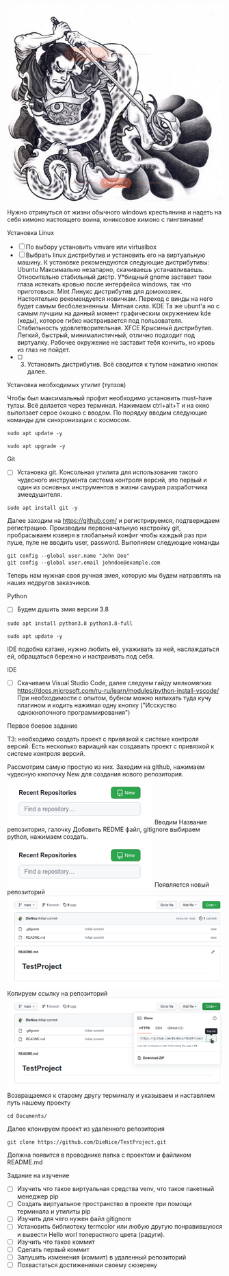 ![](../../images/Pasted%20image%2020231031214955.png)

Нужно отринуться от жизни обычного windows крестьянина и надеть на себя кимоно настоящего воина, юниксовое кимоно с пингвинами!

Установка Linux


- [ ] По выбору установить vmvare или virtualbox
- [ ] Выбрать linux дистрибутив и установить его на виртуальную машину. К установке рекомендуются следующие дистрибутивы:
Ubuntu
Максимально незапарно, скачиваешь устанавливаешь. Относительно стабильный дистр. У*бищный gnome заставит твои глаза истекать кровью после интерфейса windows, так что приготовься.
Mint
Линукс дистрибутив для домохозяек. Настоятельно рекомендуется новичкам. Переход с винды на него будет самым бесболезненным. Мятная сила.
KDE
Та же ubunt'а но с самым лучшим на данный момент графическим окружением kde (кеды), которое гибко настраивается под пользователя. Стабильность удовлетворительная.
XFCE
Крысиный дистрибутив. Легкий, быстрый, минималистичный, отлично подходит под виртуалку. Рабочее окружение не заставит тебя кончить, но кровь из глаз не пойдет.
- [ ] 3. Установить дистрибутив. Всё сводится к тупом нажатию кнопок далее.

Установка необходимых утилит (тулзов)

Чтобы был максимальный профит необходимо установить must-have тулзы. Всё делается через терминал.
Нажимаем ctrl+alt+T и на окно выползает серое окошко с вводом. По порядку вводим следующие команды для синхронизации с космосом.
```
sudo apt update -y
```

```
sudo apt upgrade -y
```


Git

- [ ] Установка git. 
Консольная утилита для использования такого чудесного инструмента система контроля версий, это первый и один из основных инструментов в жизни самурая разработчика змеедушителя.
```
sudo apt install git -y
```

Далее заходим на https://github.com/ и регистрируемся, подтверждаем регистрацию.
Производим первоначальную настройку git, пробрасываем юзверя в глобальный конфиг чтобы каждый раз при пуше, пуле не вводить user, password.
Выполняем следующие команды
```
git config --global user.name "John Doe"
git config --global user.email johndoe@example.com
```

Теперь нам нужная своя ручная змея, которую мы будем натравлять на наших недругов заказчиков.

Python

- [ ] Будем душить змия версии 3.8
```
sudo apt install python3.8 python3.8-full
```

```
sudo apt update -y
```

IDE подобна катане, нужно любить её, ухаживать за ней, наслаждаться ей, обращаться бережно и настраивать под себя.

IDE

- [ ] Скачиваем Visual Studio Code, далее следуем гайду мелкомягких https://docs.microsoft.com/ru-ru/learn/modules/python-install-vscode/
При необходимости с опытом, бубном можно напихать туда кучу плагином и кодить нажимая одну кнопку ("Исскуство однокнопочного программирования")


Первое боевое задание

ТЗ: необходимо создать проект с привязкой к системе контроля версий.
Есть несколько вариаций как создавать проект с привязкой к системе контроля версий.

Рассмотрим самую простую из них.
Заходим на github, нажимаем чудесную кнопочку New для создания нового репозитория.
![](../../images/Pasted%20image%2020231031215031.png)
Вводим Название репозитория, галочку Добавить REDME файл, gitignore выбираем python, нажимаем создать.
![](../../images/Pasted%20image%2020231031215038.png)
Появляется новый репозиторий
![](../../images/Pasted%20image%2020231031215043.png)
Копируем ссылку на репозиторий
![](../../images/Pasted%20image%2020231031215049.png)
Возвращаемся к старому другу терминалу и указываем и наставляем путь нашему проекту
```
cd Documents/
```
Далее клонируем проект из удаленного репозитория
```
git clone https://github.com/DieNice/TestProject.git
```

Должна появится в проводнике папка с проектом и файликом README.md


Задание на изучение

- [ ] Изучить что такое виртуальная средства venv, что такое пакетный менеджер pip
- [ ] Создать виртуальное пространство в проекте при помощи терминала и утилиты pip
- [ ] Изучить для чего нужен файл gitignore
- [ ] Установить библиотеку termcolor или любую другую понравившуюся и вывести Hello worl толерастного цвета (радуги).
- [ ] Изучить что такое коммит
- [ ] Сделать первый коммит
- [ ] Запушить изменения (коммит) в удаленный репозиторий
- [ ] Похвастаться достижениями своему сюзерену
